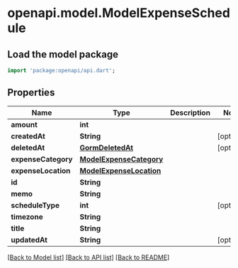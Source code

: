 # openapi.model.ModelExpenseSchedule

## Load the model package
```dart
import 'package:openapi/api.dart';
```

## Properties
Name | Type | Description | Notes
------------ | ------------- | ------------- | -------------
**amount** | **int** |  | 
**createdAt** | **String** |  | [optional] 
**deletedAt** | [**GormDeletedAt**](GormDeletedAt.md) |  | [optional] 
**expenseCategory** | [**ModelExpenseCategory**](ModelExpenseCategory.md) |  | 
**expenseLocation** | [**ModelExpenseLocation**](ModelExpenseLocation.md) |  | 
**id** | **String** |  | 
**memo** | **String** |  | 
**scheduleType** | **int** |  | [optional] 
**timezone** | **String** |  | 
**title** | **String** |  | 
**updatedAt** | **String** |  | [optional] 

[[Back to Model list]](../README.md#documentation-for-models) [[Back to API list]](../README.md#documentation-for-api-endpoints) [[Back to README]](../README.md)


